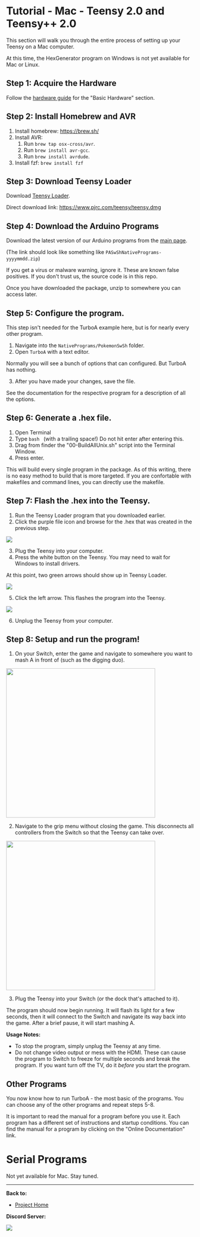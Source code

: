 # Tutorial - Mac - Teensy 2.0 and Teensy++ 2.0

This section will walk you through the entire process of setting up your Teensy on a Mac computer.

At this time, the HexGenerator program on Windows is not yet available for Mac or Linux.

## Step 1: Acquire the Hardware

Follow the [hardware guide](Hardware-Teensy2.md) for the "Basic Hardware" section.

## Step 2: Install Homebrew and AVR

1. Install homebrew: https://brew.sh/
2. Install AVR:
    1. Run `brew tap osx-cross/avr`.
    2. Run `brew install avr-gcc`.
    3. Run `brew install avrdude`.
3. Install fzf: `brew install fzf`

## Step 3: Download Teensy Loader

Download [Teensy Loader](https://www.pjrc.com/teensy/loader_mac.html).

Direct download link: https://www.pjrc.com/teensy/teensy.dmg

## Step 4: Download the Arduino Programs

Download the latest version of our Arduino programs from the [main page](https://github.com/Mysticial/Pokemon-Automation-SwSh-Arduino-Scripts).

(The link should look like something like `PASwShNativePrograms-yyyymmdd.zip`)

If you get a virus or malware warning, ignore it. These are known false positives. If you don't trust us, the source code is in this repo.

Once you have downloaded the package, unzip to somewhere you can access later.

## Step 5: Configure the program.

This step isn't needed for the TurboA example here, but is for nearly every other program.

1. Navigate into the `NativePrograms/PokemonSwSh` folder.
2. Open `TurboA` with a text editor.

Normally you will see a bunch of options that can configured. But TurboA has nothing.

3. After you have made your changes, save the file.

See the documentation for the respective program for a description of all the options.

## Step 6: Generate a .hex file.

1. Open Terminal
2. Type `bash ` (with a trailing space!) Do not hit enter after entering this.
3. Drag from finder the "00-BuildAllUnix.sh" script into the Terminal Window.
4. Press enter.

This will build every single program in the package. As of this writing, there is no easy method to build that is more targeted. If you are confortable with makefiles and command lines, you can directly use the makefile.

## Step 7: Flash the .hex into the Teensy.

1. Run the Teensy Loader program that you downloaded earlier.
2. Click the purple file icon and browse for the .hex that was created in the previous step.

<img src="images/tutorial-windows-teensy-2.png">

3. Plug the Teensy into your computer.
4. Press the white button on the Teensy. You may need to wait for Windows to install drivers.

At this point, two green arrows should show up in Teensy Loader.

<img src="images/tutorial-windows-teensy-3.png">

5. Click the left arrow. This flashes the program into the Teensy.

<img src="images/tutorial-windows-teensy-4.png">

6. Unplug the Teensy from your computer.

## Step 8: Setup and run the program!

1. On your Switch, enter the game and navigate to somewhere you want to mash A in front of (such as the digging duo).

<img src="images/digging-duo.jpg" height="400">

2. Navigate to the grip menu without closing the game. This disconnects all controllers from the Switch so that the Teensy can take over.

<img src="images/grip-menu.jpg" height="400">

3. Plug the Teensy into your Switch (or the dock that's attached to it).

The program should now begin running. It will flash its light for a few seconds, then it will connect to the Switch and navigate its way back into the game. After a brief pause, it will start mashing A.

**Usage Notes:**

- To stop the program, simply unplug the Teensy at any time.
- Do not change video output or mess with the HDMI. These can cause the program to Switch to freeze for multiple seconds and break the program. If you want turn off the TV, do it *before* you start the program.

## Other Programs

You now know how to run TurboA - the most basic of the programs. You can choose any of the other programs and repeat steps 5-8.

It is important to read the manual for a program before you use it. Each program has a different set of instructions and startup conditions.
You can find the manual for a program by clicking on the "Online Documentation" link.

# Serial Programs

Not yet available for Mac. Stay tuned.








<hr>

**Back to:**
- [Project Home](/README.md)

**Discord Server:** 

[<img src="https://canary.discordapp.com/api/guilds/695809740428673034/widget.png?style=banner2">](https://discord.gg/cQ4gWxN)
